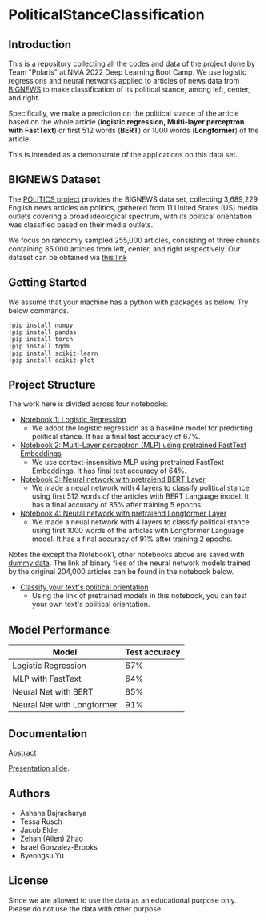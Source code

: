 # PoliticalStanceClassification

## Introduction

This is a repository collecting all the codes and data of the project done by Team "Polaris" at NMA 2022 Deep Learning Boot Camp. We use logistic regressions and neural networks applied to articles of news data from [BIGNEWS](https://github.com/launchnlp/POLITICS) to make classification of its political stance, among left, center, and right.

Specifically, we make a prediction on the political stance of the article based on the whole article (**logistic regression, Multi-layer perceptron with FastText**) or first 512 words (**BERT**) or 1000 words (**Longformer**) of the article.

This is intended as a demonstrate of the applications on this data set.

## BIGNEWS Dataset

The [POLITICS project](https://github.com/launchnlp/POLITICS) provides the BIGNEWS data set, collecting 3,689,229 English news articles on politics, gathered from 11 United States (US) media outlets covering a broad ideological spectrum, with its political orientation was classified based on their media outlets.

We focus on randomly sampled 255,000 articles, consisting of three chunks containing 85,000 articles from left, center, and right respectively. Our dataset can be obtained via [this link](https://drive.google.com/drive/folders/1HVmXj-dzE0WfLxuOiT4dCcuKpd7ujOOo?usp=sharing)

## Getting Started

We assume that your machine has a python with packages as below. Try below commands.

```
!pip install numpy 
!pip install pandas 
!pip install torch
!pip install tqdm
!pip install scikit-learn
!pip install scikit-plot
```

## Project Structure

The work here is divided across four notebooks:

- [Notebook 1: Logistic Regression](https://github.com/PolarisNMA2022/PoliticalStanceClassification/blob/a733de1b9393db44d1cc63bd2271cc56e3cec362/notebooks/Political_stance_classification_using_Logistic_regression.ipynb)
  - We adopt the logistic regression as a baseline model for predicting political stance. It has a final test accuracy of 67%.
- [Notebook 2: Multi-Layer perceptron (MLP) using pretrained FastText Embeddings]()
  - We use context-insensitive MLP using pretrained FastText Embeddings. It has final test accuracy of 64%.
- [Notebook 3: Neural network with pretraiend BERT Layer](https://github.com/PolarisNMA2022/PoliticalStanceClassification/blob/a733de1b9393db44d1cc63bd2271cc56e3cec362/notebooks/Political_stance_classification_using_BERT.ipynb)
  - We made a neual network with 4 layers to classify political stance using first 512 words of the articles with BERT Language model. It has a final accuracy of 85% after training 5 epochs.
- [Notebook 4: Neural network with pretraiend Longformer Layer]()
  - We made a neual network with 4 layers to classify political stance using first 1000 words of the articles with Longformer Language model. It has a final accuracy of 91% after training 2 epochs.

Notes the except the Notebook1, other notebooks above are saved with [dummy data](). The link of binary files of the neural network models trained by the original 204,000 articles can be found in the notebook below.

- [Classify your text's political orientation]() 
  - Using the link of pretrained models in this notebook, you can test your own text's political orientation.
## Model Performance

| Model                     | Test accuracy |
| ------------------------- | ------------- |
| Logistic Regression       | 67%           |
| MLP with FastText         | 64%           |
| Neural Net with BERT      | 85%           |
| Neural Net with Longformer| 91%           |

## Documentation

[Abstract](https://docs.google.com/document/d/1uBWZooerQSk8PmtrDBZtR850WxHowzmCEZ_pSW9FasQ/edit?usp=sharing)

[Presentation slide](https://docs.google.com/presentation/d/1iYPFpMIYJ0tZMFMXth1qcTFEZ7nMG3BIJcqPQ_7nJvU/edit?usp=sharing).

## Authors

- Aahana Bajracharya
- Tessa Rusch 
- Jacob Elder
- Zehan (Allen) Zhao
- Israel Gonzalez-Brooks
- Byeongsu Yu

## License

Since we are allowed to use the data as an educational purpose only. Please do not use the data with other purpose.

